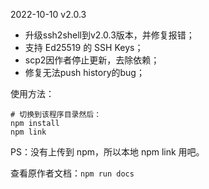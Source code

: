 2022-10-10 v2.0.3
- 升级ssh2shell到v2.0.3版本，并修复报错；
- 支持 Ed25519 的 SSH Keys；
- scp2因作者停止更新，去除依赖；
- 修复无法push history的bug；

使用方法：

```
# 切换到该程序目录然后：
npm install
npm link
```

PS：没有上传到 npm，所以本地 npm link 用吧。

查看原作者文档：`npm run docs`
